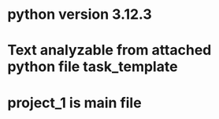 # python version 3.12.3
# Text analyzable from attached python file task_template
# project_1 is main file